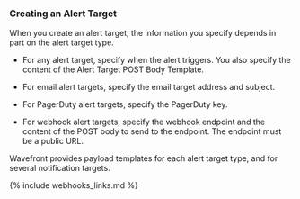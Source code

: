 ### Creating an Alert Target

When you create an alert target, the information you specify depends in part on the alert target type.

* For any alert target, specify when the alert triggers. You also specify the content of the Alert Target POST Body Template.

* For email alert targets, specify the email target address and subject.

* For PagerDuty alert targets, specify the PagerDuty key.

* For webhook alert targets, specify the webhook endpoint and the content of the POST body to send to the endpoint. The endpoint must be a public URL.

Wavefront provides payload templates for each alert target type, and for several notification targets.

{% include webhooks_links.md %}
